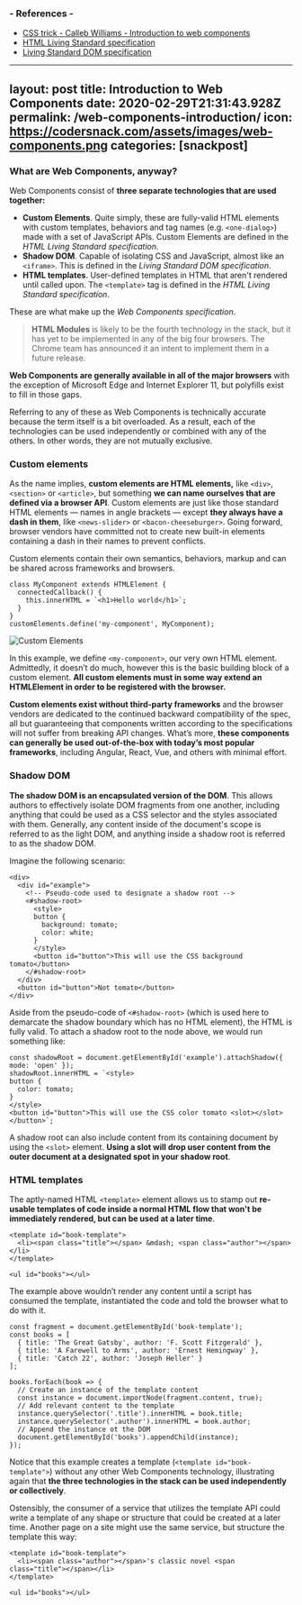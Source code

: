 
### - References -

- [CSS trick - Calleb Williams - Introduction to web components](https://css-tricks.com/an-introduction-to-web-components/)
- [HTML Living Standard specification](https://html.spec.whatwg.org/multipage/custom-elements.html#custom-elements)
- [Living Standard DOM specification](https://dom.spec.whatwg.org/#shadow-trees)

---
layout: post
title:  Introduction to Web Components
date:   2020-02-29T21:31:43.928Z
permalink: /web-components-introduction/
icon: https://codersnack.com/assets/images/web-components.png
categories: [snackpost]
---
### What are Web Components, anyway?

Web Components consist of **three separate technologies that are used together:**

- **Custom Elements**. Quite simply, these are fully-valid HTML elements with custom templates, behaviors and tag names (e.g. ```<one-dialog>```) made with a set of JavaScript APIs. Custom Elements are defined in the *HTML Living Standard specification*.
- **Shadow DOM**. Capable of isolating CSS and JavaScript, almost like an ```<iframe>```. This is defined in the *Living Standard DOM specification*.
- **HTML templates**. User-defined templates in HTML that aren't rendered until called upon. The ```<template>``` tag is defined in the *HTML Living Standard specification*.

These are what make up the *Web Components specification*.

> **HTML Modules** is likely to be the fourth technology in the stack, but it has yet to be implemented in any of the big four browsers. The Chrome team has announced it an intent to implement them in a future release.

**Web Components are generally available in all of the major browsers** with the exception of Microsoft Edge and Internet Explorer 11, but polyfills exist to fill in those gaps.

Referring to any of these as Web Components is technically accurate because the term itself is a bit overloaded. As a result, each of the technologies can be used independently or combined with any of the others. In other words, they are not mutually exclusive.

### Custom elements
As the name implies, **custom elements are HTML elements,** like ```<div>```, ```<section>``` or ```<article>```, but something **we can name ourselves that are defined via a browser API**. Custom elements are just like those standard HTML elements — names in angle brackets — except **they always have a dash in them**, like ```<news-slider>``` or ```<bacon-cheeseburger>```. Going forward, browser vendors have committed not to create new built-in elements containing a dash in their names to prevent conflicts.

Custom elements contain their own semantics, behaviors, markup and can be shared across frameworks and browsers.
```
class MyComponent extends HTMLElement {
  connectedCallback() {
    this.innerHTML = `<h1>Hello world</h1>`;
  }
}
customElements.define('my-component', MyComponent);
```
![Custom Elements](https://codersnack.com/assets/images/web-components-custom-elements.png)

In this example, we define ```<my-component>```, our very own HTML element. Admittedly, it doesn’t do much, however this is the basic building block of a custom element. **All custom elements must in some way extend an HTMLElement in order to be registered with the browser.**

**Custom elements exist without third-party frameworks** and the browser vendors are dedicated to the continued backward compatibility of the spec, all but guaranteeing that components written according to the specifications will not suffer from breaking API changes. What’s more, **these components can generally be used out-of-the-box with today’s most popular frameworks**, including Angular, React, Vue, and others with minimal effort.

### Shadow DOM
**The shadow DOM is an encapsulated version of the DOM**. This allows authors to effectively isolate DOM fragments from one another, including anything that could be used as a CSS selector and the styles associated with them. Generally, any content inside of the document's scope is referred to as the light DOM, and anything inside a shadow root is referred to as the shadow DOM.

Imagine the following scenario:
```
<div>
  <div id="example">
    <!-- Pseudo-code used to designate a shadow root -->
    <#shadow-root>
      <style>
      button {
        background: tomato;
        color: white;
      }
      </style>
      <button id="button">This will use the CSS background tomato</button>
    </#shadow-root>
  </div>
  <button id="button">Not tomato</button>
</div>
```
Aside from the pseudo-code of ```<#shadow-root>``` (which is used here to demarcate the shadow boundary which has no HTML element), the HTML is fully valid. To attach a shadow root to the node above, we would run something like:

```
const shadowRoot = document.getElementById('example').attachShadow({ mode: 'open' });
shadowRoot.innerHTML = `<style>
button {
  color: tomato;
}
</style>
<button id="button">This will use the CSS color tomato <slot></slot></button>`;
```
A shadow root can also include content from its containing document by using the ```<slot>``` element. **Using a slot will drop user content from the outer document at a designated spot in your shadow root**.

### HTML templates
The aptly-named HTML ```<template>```  element allows us to stamp out **re-usable templates of code inside a normal HTML flow that won't be immediately rendered, but can be used at a later time**.

```
<template id="book-template">
  <li><span class="title"></span> &mdash; <span class="author"></span></li>
</template>

<ul id="books"></ul>
```
The example above wouldn’t render any content until a script has consumed the template, instantiated the code and told the browser what to do with it.

```
const fragment = document.getElementById('book-template');
const books = [
  { title: 'The Great Gatsby', author: 'F. Scott Fitzgerald' },
  { title: 'A Farewell to Arms', author: 'Ernest Hemingway' },
  { title: 'Catch 22', author: 'Joseph Heller' }
];

books.forEach(book => {
  // Create an instance of the template content
  const instance = document.importNode(fragment.content, true);
  // Add relevant content to the template
  instance.querySelector('.title').innerHTML = book.title;
  instance.querySelector('.author').innerHTML = book.author;
  // Append the instance ot the DOM
  document.getElementById('books').appendChild(instance);
});
```

Notice that this example creates a template (```<template id="book-template">```) without any other Web Components technology, illustrating again that **the three technologies in the stack can be used independently or collectively**.

Ostensibly, the consumer of a service that utilizes the template API could write a template of any shape or structure that could be created at a later time. Another page on a site might use the same service, but structure the template this way:

```
<template id="book-template">
  <li><span class="author"></span>'s classic novel <span class="title"></span></li>
</template>

<ul id="books"></ul>
```
